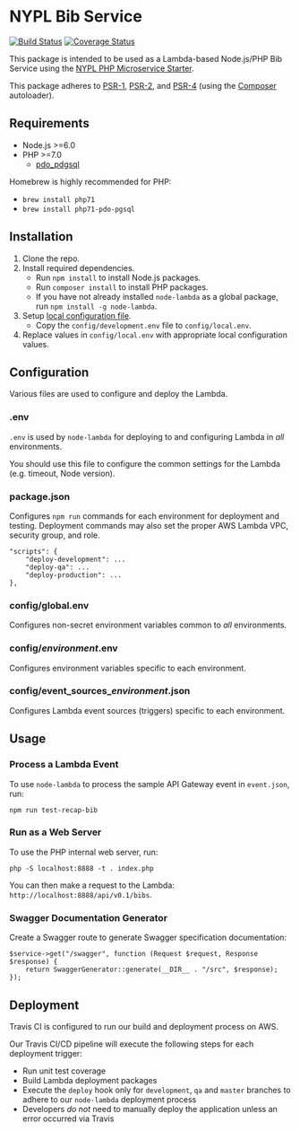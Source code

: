 # NYPL Bib Service

[![Build Status](https://travis-ci.org/NYPL-discovery/bibservice.svg?branch=master)](https://travis-ci.org/NYPL-discovery/bibservice)
[![Coverage Status](https://coveralls.io/repos/github/NYPL-discovery/bibservice/badge.svg?branch=travis)](https://coveralls.io/github/NYPL-discovery/bibservice?branch=travis)

This package is intended to be used as a Lambda-based Node.js/PHP Bib Service using the 
[NYPL PHP Microservice Starter](https://github.com/NYPL/php-microservice-starter).

This package adheres to [PSR-1](http://www.php-fig.org/psr/psr-1/), 
[PSR-2](http://www.php-fig.org/psr/psr-2/), and [PSR-4](http://www.php-fig.org/psr/psr-4/) 
(using the [Composer](https://getcomposer.org/) autoloader).

## Requirements

* Node.js >=6.0
* PHP >=7.0 
  * [pdo_pdgsql](http://php.net/manual/en/ref.pdo-pgsql.php)

Homebrew is highly recommended for PHP:
  * `brew install php71`
  * `brew install php71-pdo-pgsql`
  

## Installation

1. Clone the repo.
2. Install required dependencies.
   * Run `npm install` to install Node.js packages.
   * Run `composer install` to install PHP packages.
   * If you have not already installed `node-lambda` as a global package, run `npm install -g node-lambda`.
3. Setup [local configuration file](#configuration).
   * Copy the `config/development.env` file to `config/local.env`.
4. Replace values in `config/local.env` with appropriate local configuration values.

## Configuration

Various files are used to configure and deploy the Lambda.

### .env

`.env` is used by `node-lambda` for deploying to and configuring Lambda in *all* environments. 

You should use this file to configure the common settings for the Lambda (e.g. timeout, Node version). 

### package.json

Configures `npm run` commands for each environment for deployment and testing. Deployment commands may also set the proper AWS Lambda VPC, security group, and role.
 
~~~~
"scripts": {
    "deploy-development": ...
    "deploy-qa": ...
    "deploy-production": ...
},
~~~~

### config/global.env

Configures non-secret environment variables common to *all* environments.

### config/*environment*.env

Configures environment variables specific to each environment.

### config/event_sources_*environment*.json

Configures Lambda event sources (triggers) specific to each environment.

## Usage

### Process a Lambda Event

To use `node-lambda` to process the sample API Gateway event in `event.json`, run:

~~~~
npm run test-recap-bib
~~~~

### Run as a Web Server

To use the PHP internal web server, run:

~~~~
php -S localhost:8888 -t . index.php
~~~~

You can then make a request to the Lambda: `http://localhost:8888/api/v0.1/bibs`.

### Swagger Documentation Generator

Create a Swagger route to generate Swagger specification documentation:

~~~~
$service->get("/swagger", function (Request $request, Response $response) {
    return SwaggerGenerator::generate(__DIR__ . "/src", $response);
});
~~~~

## Deployment

Travis CI is configured to run our build and deployment process on AWS.

Our Travis CI/CD pipeline will execute the following steps for each deployment trigger:

* Run unit test coverage
* Build Lambda deployment packages
* Execute the `deploy` hook only for `development`, `qa` and `master` branches to adhere to our `node-lambda` deployment process
* Developers _do not_ need to manually deploy the application unless an error occurred via Travis
